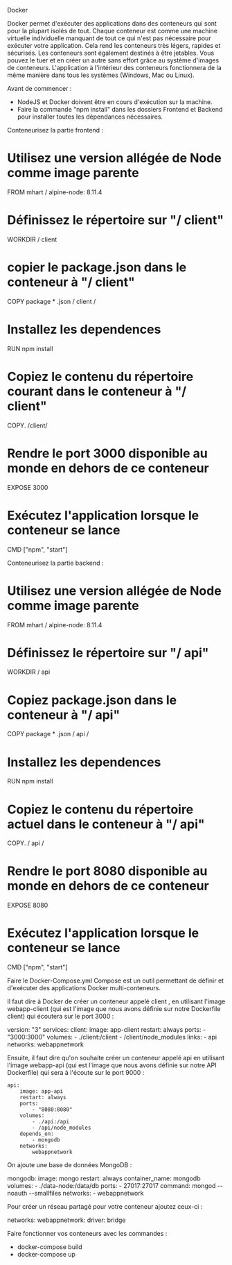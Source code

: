 Docker

Docker permet d'exécuter des applications dans des conteneurs qui sont pour la plupart isolés de tout.
Chaque conteneur est comme une machine virtuelle individuelle manquant de tout ce qui n'est pas nécessaire pour exécuter votre application. 
Cela rend les conteneurs très légers, rapides et sécurisés.
Les conteneurs sont également destinés à être jetables. Vous pouvez le tuer et en créer un autre sans effort grâce au système d'images de conteneurs.
L'application à l'intérieur des conteneurs fonctionnera de la même manière dans tous les systèmes (Windows, Mac ou Linux). 


Avant de commencer :

- NodeJS et Docker doivent être en cours d'exécution sur la machine.
- Faire la commande "npm install" dans les dossiers Frontend et Backend pour installer toutes les dépendances nécessaires.


Conteneurisez la partie frontend :

# Utilisez une version allégée de Node comme image parente
 FROM mhart / alpine-node: 8.11.4
 
# Définissez le répertoire sur "/ client"
 WORKDIR / client
 
# copier le package.json dans le conteneur à "/ client"
 COPY package * .json / client /
 
# Installez les dependences
 RUN npm install
 
# Copiez le contenu du répertoire courant dans le conteneur à "/ client"
 COPY. /client/
 
# Rendre le port 3000 disponible au monde en dehors de ce conteneur
 EXPOSE 3000
 
# Exécutez l'application lorsque le conteneur se lance
 CMD ["npm", "start"]
 
 
Conteneurisez la partie backend :

# Utilisez une version allégée de Node comme image parente
 FROM mhart / alpine-node: 8.11.4
 
# Définissez le répertoire sur "/ api"
 WORKDIR / api
 
# Copiez package.json dans le conteneur à "/ api"
 COPY package * .json / api /
 
# Installez les dependences
 RUN npm install
 
# Copiez le contenu du répertoire actuel dans le conteneur à "/ api"
 COPY. / api /
 
# Rendre le port 8080 disponible au monde en dehors de ce conteneur
 EXPOSE 8080
 
# Exécutez l'application lorsque le conteneur se lance
 CMD ["npm", "start"]
 

Faire le Docker-Compose.yml
Compose est un outil permettant de définir et d'exécuter des applications Docker multi-conteneurs.

Il faut dire à Docker de créer un conteneur appelé client , en utilisant l'image webapp-client (qui est l'image que nous avons définie sur notre Dockerfile client) qui écoutera sur le port 3000 : 

version: "3"
services:
    client:
        image: app-client
        restart: always
        ports:
            - "3000:3000"
        volumes:
            - ./client:/client
            - /client/node_modules
        links:
            - api
        networks:
            webappnetwork
            
Ensuite, il faut dire qu'on souhaite créer un conteneur appelé api en utilisant l'image webapp-api (qui est l'image que nous avons définie sur notre API Dockerfile) qui sera à l'écoute sur le port 9000 :

    api:
        image: app-api
        restart: always
        ports:
            - "8080:8080"
        volumes:
            - ./api:/api
            - /api/node_modules
        depends_on:
            - mongodb
        networks:
            webappnetwork

On ajoute une base de données MongoDB :

mongodb:
        image: mongo
        restart: always
        container_name: mongodb
        volumes:
            - ./data-node:/data/db
        ports:
            - 27017:27017
        command: mongod --noauth --smallfiles
        networks:
            - webappnetwork

Pour créer un réseau partagé pour votre conteneur ajoutez ceux-ci :

networks:
    webappnetwork:
        driver: bridge


Faire fonctionner vos conteneurs avec les commandes :

- docker-compose build
- docker-compose up

